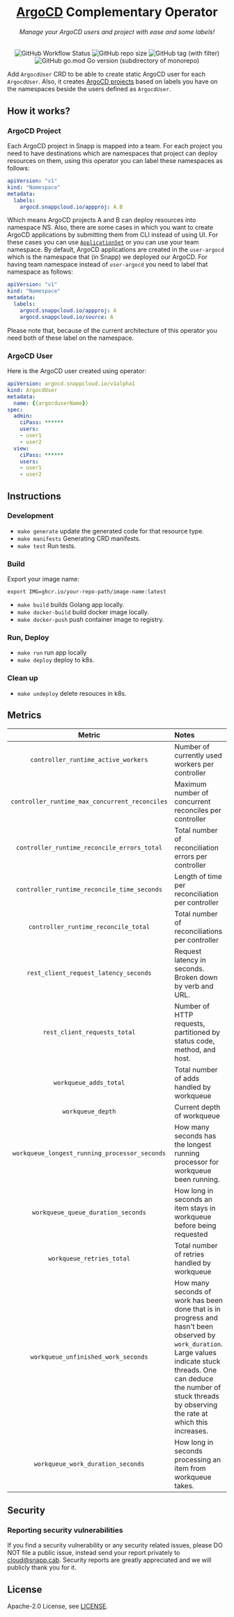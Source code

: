 <h1 align="center"> <a href="https://argo-cd.readthedocs.io/en/stable/">ArgoCD</a> Complementary Operator </h1>
<h6 align="center">Manage your ArgoCD users and project with ease and some labels!</h6>

<p align="center">
    <img alt="GitHub Workflow Status" src="https://img.shields.io/github/actions/workflow/status/snapp-incubator/argocd-complementary-operator/ci.yml?logo=github&style=for-the-badge">
    <img alt="GitHub repo size" src="https://img.shields.io/github/repo-size/snapp-incubator/argocd-complementary-operator?logo=github&style=for-the-badge">
    <img alt="GitHub tag (with filter)" src="https://img.shields.io/github/v/tag/snapp-incubator/argocd-complementary-operator?style=for-the-badge&logo=git">
    <img alt="GitHub go.mod Go version (subdirectory of monorepo)" src="https://img.shields.io/github/go-mod/go-version/snapp-incubator/argocd-complementary-operator?style=for-the-badge&logo=go">
</p>

Add `ArgocdUser` CRD to be able to create static ArgoCD user for each `ArgocdUser`.
Also, it creates [ArgoCD projects](https://argo-cd.readthedocs.io/en/stable/user-guide/projects/) based on
labels you have on the namespaces beside the users defined as `ArgocdUser`.

## How it works?

### ArgoCD Project

Each ArgoCD project in Snapp is mapped into a team. For each project you need to have destinations which are namespaces
that project can deploy resources on them, using this operator you can label these namespaces as follows:

```yaml
apiVersion: "v1"
kind: "Namespace"
metadata:
  labels:
    argocd.snappcloud.io/appproj: A.B
```

Which means ArgoCD projects A and B can deploy resources into namespace NS. Also, there are some cases in which you want
to create ArgoCD applications by submitting them from CLI instead of using UI. For these cases you can use
[`ApplicationSet`](https://argo-cd.readthedocs.io/en/stable/user-guide/application-set/) or you can use your team namespace.
By default, ArgoCD applications are created in the `user-argocd`
which is the namespace that (in Snapp) we deployed our ArgoCD. For having team namespace instead of `user-argocd` you
need to label that namespace as follows:

```yaml
apiVersion: "v1"
kind: "Namespace"
metadata:
  labels:
    argocd.snappcloud.io/appproj: A
    argocd.snappcloud.io/source: A
```

Please note that, because of the current architecture of this operator you need both of these label on the namespace.

### ArgoCD User

Here is the ArgoCD user created using operator:

```yaml
apiVersion: argocd.snappcloud.io/v1alpha1
kind: ArgocdUser
metadata:
  name: {{argocduserName}}
spec:
  admin:
    ciPass: ******
    users:
    - user1
    - user2
  view:
    ciPass: ******
    users:
    - user1
    - user2
```

## Instructions

### Development

- `make generate` update the generated code for that resource type.
- `make manifests` Generating CRD manifests.
- `make test` Run tests.

### Build

Export your image name:

```
export IMG=ghcr.io/your-repo-path/image-name:latest
```

- `make build` builds Golang app locally.
- `make docker-build` build docker image locally.
- `make docker-push` push container image to registry.

### Run, Deploy

- `make run` run app locally
- `make deploy` deploy to k8s.

### Clean up

- `make undeploy` delete resouces in k8s.

## Metrics

|                     Metric                     | Notes                                                                                                                                                                                                                                  |
| :--------------------------------------------: | :------------------------------------------------------------------------------------------------------------------------------------------------------------------------------------------------------------------------------------- |
|      `controller_runtime_active_workers`       | Number of currently used workers per controller                                                                                                                                                                                        |
| `controller_runtime_max_concurrent_reconciles` | Maximum number of concurrent reconciles per controller                                                                                                                                                                                 |
|  `controller_runtime_reconcile_errors_total`   | Total number of reconciliation errors per controller                                                                                                                                                                                   |
|  `controller_runtime_reconcile_time_seconds`   | Length of time per reconciliation per controller                                                                                                                                                                                       |
|      `controller_runtime_reconcile_total`      | Total number of reconciliations per controller                                                                                                                                                                                         |
|     `rest_client_request_latency_seconds`      | Request latency in seconds. Broken down by verb and URL.                                                                                                                                                                               |
|          `rest_client_requests_total`          | Number of HTTP requests, partitioned by status code, method, and host.                                                                                                                                                                 |
|             `workqueue_adds_total`             | Total number of adds handled by workqueue                                                                                                                                                                                              |
|               `workqueue_depth`                | Current depth of workqueue                                                                                                                                                                                                             |
| `workqueue_longest_running_processor_seconds`  | How many seconds has the longest running processor for workqueue been running.                                                                                                                                                         |
|       `workqueue_queue_duration_seconds`       | How long in seconds an item stays in workqueue before being requested                                                                                                                                                                  |
|           `workqueue_retries_total`            | Total number of retries handled by workqueue                                                                                                                                                                                           |
|      `workqueue_unfinished_work_seconds`       | How many seconds of work has been done that is in progress and hasn't been observed by `work_duration`. Large values indicate stuck threads. One can deduce the number of stuck threads by observing the rate at which this increases. |
|       `workqueue_work_duration_seconds`        | How long in seconds processing an item from workqueue takes.                                                                                                                                                                           |

## Security

### Reporting security vulnerabilities

If you find a security vulnerability or any security related issues, please DO NOT file a public issue, instead send your report privately to cloud@snapp.cab. Security reports are greatly appreciated and we will publicly thank you for it.

## License

Apache-2.0 License, see [LICENSE](LICENSE).
